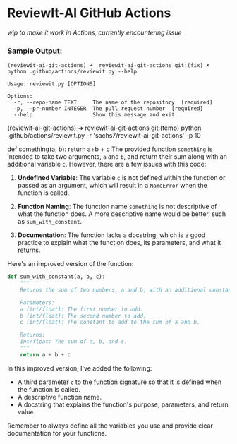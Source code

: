 # ReviewIt-AI GitHub Actions

_wip to make it work in Actions, currently encountering issue_

### Sample Output:

```
(reviewit-ai-git-actions) ➜  reviewit-ai-git-actions git:(fix) ✗ python .github/actions/reviewit.py --help                                 

Usage: reviewit.py [OPTIONS]

Options:
  -r, --repo-name TEXT     The name of the repository  [required]
  -p, --pr-number INTEGER  The pull request number  [required]
  --help                   Show this message and exit.
```


(reviewit-ai-git-actions) ➜  reviewit-ai-git-actions git:(temp) python .github/actions/reviewit.py -r 'sachs7/reviewit-ai-git-actions' -p 10

def something(a, b):
  return a+b + c
The provided function `something` is intended to take two arguments, `a` and `b`, and return their sum along with an additional variable `c`. However, there are a few issues with this code:

1. **Undefined Variable**: The variable `c` is not defined within the function or passed as an argument, which will result in a `NameError` when the function is called.

2. **Function Naming**: The function name `something` is not descriptive of what the function does. A more descriptive name would be better, such as `sum_with_constant`.

3. **Documentation**: The function lacks a docstring, which is a good practice to explain what the function does, its parameters, and what it returns.

Here's an improved version of the function:

```python
def sum_with_constant(a, b, c):
    """
    Returns the sum of two numbers, a and b, with an additional constant c.

    Parameters:
    a (int/float): The first number to add.
    b (int/float): The second number to add.
    c (int/float): The constant to add to the sum of a and b.

    Returns:
    int/float: The sum of a, b, and c.
    """
    return a + b + c
```

In this improved version, I've added the following:

- A third parameter `c` to the function signature so that it is defined when the function is called.
- A descriptive function name.
- A docstring that explains the function's purpose, parameters, and return value.

Remember to always define all the variables you use and provide clear documentation for your functions.